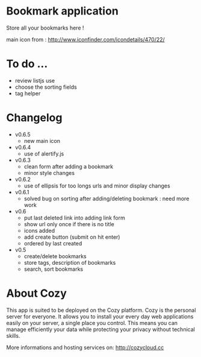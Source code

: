 # Bookmark application

Store all your bookmarks here !

main icon from : http://www.iconfinder.com/icondetails/470/22/

# To do ...

* review listjs use
* choose the sorting fields
* tag helper

# Changelog

* v0.6.5
  * new main icon
* v0.6.4
  * use of alertify.js
* v0.6.3
  * clean form after adding a bookmark
  * minor style changes
* v0.6.2
  * use of ellipsis for too longs urls and minor display changes
* v0.6.1
  * solved bug on sorting after adding/deleting bookmark : need more work
* v0.6
  * put last deleted link into adding link form
  * show url only once if there is no title
  * icons added
  * add create button (submit on hit enter)
  * ordered by last created
* v0.5
  * create/delete bookmarks
  * store tags, description of bookmarks
  * search, sort bookmarks

# About Cozy

This app is suited to be deployed on the Cozy platform. Cozy is the personal
server for everyone. It allows you to install your every day web applications 
easily on your server, a single place you control. This means you can manage 
efficiently your data while protecting your privacy without technical skills.

More informations and hosting services on:
http://cozycloud.cc
